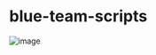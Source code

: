 # blue-team-scripts

![image](https://github.com/0xmmalik/blue-team-scripts/assets/40321743/b2a465d4-b968-4c6f-8a82-a48b712dc974)
